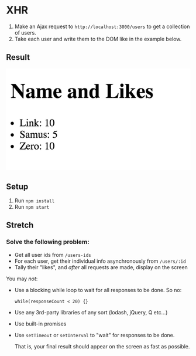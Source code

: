 # XHR

1. Make an Ajax request to `http://localhost:3000/users` to get a collection of users.
2. Take each user and write them to the DOM like in the example below.

## Result
![](example.png)

## Setup
1. Run `npm install`
2. Run `npm start`


## Stretch

### Solve the following problem:

- Get all user ids from `/users-ids`
- For each user, get their individual info asynchronously from `/users/:id`
- Tally their "likes", and _after_ all requests are made, display on the screen

You may _not_:

- Use a blocking while loop to wait for all responses to be done.  So no:

  ```
  while(responseCount < 20) {}
  ```

- Use any 3rd-party libraries of any sort (lodash, jQuery, Q etc...)

- Use built-in promises

- Use `setTimeout` or `setInterval` to "wait" for responses to be done.

  That is, your final result should appear on the screen as fast as possible.
